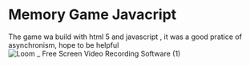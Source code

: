 # Memory Game Javacript

The game wa build with html 5 and javascript , it was a good pratice of asynchronism, hope to be helpful
![Loom _ Free Screen   Video Recording Software (1)](https://user-images.githubusercontent.com/17006625/117028548-70713680-acc3-11eb-9b95-85f8f053d216.gif)
